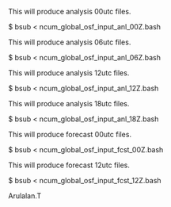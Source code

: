 This will produce analysis 00utc files.

$ bsub < ncum_global_osf_input_anl_00Z.bash

This will produce analysis 06utc files.

$ bsub < ncum_global_osf_input_anl_06Z.bash

This will produce analysis 12utc files.

$ bsub < ncum_global_osf_input_anl_12Z.bash

This will produce analysis 18utc files.

$ bsub < ncum_global_osf_input_anl_18Z.bash

This will produce forecast 00utc files.

$ bsub < ncum_global_osf_input_fcst_00Z.bash

This will produce forecast 12utc files.

$ bsub < ncum_global_osf_input_fcst_12Z.bash

Arulalan.T
